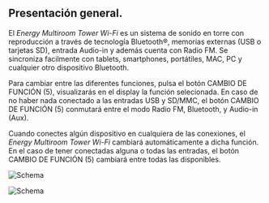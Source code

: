 ## Presentación general.

El *Energy Multiroom Tower Wi-Fi* es un sistema de sonido en torre con reproducción a través de tecnología Bluetooth®, memorias externas (USB o tarjetas SD), entrada Audio-in y además cuenta con Radio FM. Se sincroniza facilmente con tablets, smartphones, portátiles, MAC, PC y cualquier otro dispositivo Bluetooth.

Para cambiar entre las diferentes funciones, pulsa el botón CAMBIO DE FUNCIÓN (5), visualizarás en el display la función selecionada. En caso de no haber nada conectado a las entradas USB y SD/MMC, el botón CAMBIO DE FUNCIÓN (5) conmutará entre el modo Radio FM, Bluetooth, y Audio-in (Aux).

Cuando conectes algún dispositivo en cualquiera de las conexiones, el *Energy Multiroom Tower Wi-Fi* cambiará automáticamente a dicha función. En el caso de tener conectadas alguna o todas las entradas, el botón CAMBIO DE FUNCIÓN (5) cambiará entre todas las disponibles.

![Schema](http://static.energysistem.com/images/manuals/42677/56e82692be914.jpg)

![Schema](http://static.energysistem.com/images/manuals/42677/56e8272b42ebb.jpg)


